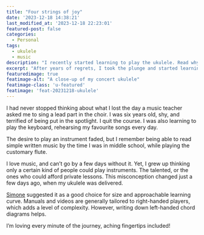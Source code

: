 ```yaml
---
title: "Four strings of joy"
date: '2023-12-18 14:38:21'
last_modified_at: '2023-12-18 22:23:01'
featured-post: false
categories:
  - Personal
tags:
  - ukulele
  - music
description: "I recently started learning to play the ukulele. Read why, and how it’s going."
excerpt: "After years of regrets, I took the plunge and started learning to play an instrument."
featuredimage: true
featimage-alt: "A close-up of my concert ukulele"
featimage-class: 'u-featured'
featimage: 'feat-20231218-ukulele'
---
```

I had never stopped thinking about what I lost the day a music teacher asked me to sing a lead part in the choir. I was six years old, shy, and terrified of being put in the spotlight. I quit the course. I was also learning to play the keyboard, rehearsing my favourite songs every day. 

The desire to play an instrument faded, but I remember being able to read simple written music by the time I was in middle school, while playing the customary flute. 

I love music, and can’t go by a few days without it. Yet, I grew up thinking only a certain kind of people could play instruments. The talented, or the ones who could afford private lessons. This misconception changed just a few days ago, when my ukulele was delivered. 

[Simone](https://minutestomidnight.co.uk/) suggested it as a good choice for size and approachable learning curve. Manuals and videos are generally tailored to right-handed players, which adds a level of complexity. However, writing down left-handed chord diagrams helps.

I’m loving every minute of the journey, aching fingertips included! 
